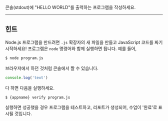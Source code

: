 콘솔(stdout)에 "HELLO WORLD"를 출력하는 프로그램을 작성하세요.

----------------------------------------------------------------------
## 힌트

Node.js 프로그램을 만드려면 `.js` 확장자의 새 파일을 만들고 JavaScript 코드를 짜기 시작하세요! 프로그램은 `node` 명령어와 함께 실행하면 됩니다. 예를 들어,

```sh
$ node program.js
```

브라우저에서 하던 것처럼 콘솔에서 짤 수 있습니다.

```js
console.log('text')
```

다 하면 다음을 실행하세요.

```sh
$ {appname} verify program.js
```

실행하면 성공했을 경우 프로그램을 테스트하고, 리포트가 생성되어, 수업이 '완료'로 표시될 것입니다.
